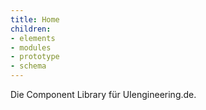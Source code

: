 ```yaml
---
title: Home
children:
- elements
- modules
- prototype
- schema
---
```


Die Component Library für UIengineering.de.

